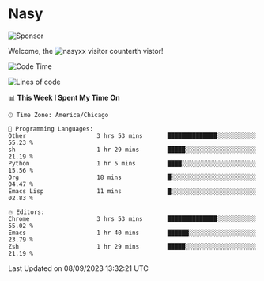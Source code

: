 # Nasy

<!--
<p align="center">
<img height="200" src="https://github-readme-stats.vercel.app/api?username=nasyxx&count_private=true&show_icons=true&theme=dracula&include_all_commits=true"/>
<img height="200" src="https://github-readme-stats.vercel.app/api/top-langs/?username=nasyxx&theme=dracula&hide=html,jupyter+notebook&count_private=true&show_icons=true"/>
</p>

  
----------------
-->

![Sponsor](https://img.shields.io/static/v1.svg?label=Sponsor&message=%E2%9D%A4&logo=GitHub&style=flat&color=pink)
 
Welcome, the ![nasyxx visitor counter](https://count.getloli.com/get/@nasyxx?theme=rule34)th vistor!
 
<!--START_SECTION:waka-->
![Code Time](http://img.shields.io/badge/Code%20Time-3%2C675%20hrs%2015%20mins-blue)

![Lines of code](https://img.shields.io/badge/From%20Hello%20World%20I%27ve%20Written-6.3%20million%20lines%20of%20code-blue)

📊 **This Week I Spent My Time On** 

```text
🕑︎ Time Zone: America/Chicago

💬 Programming Languages: 
Other                    3 hrs 53 mins       ██████████████░░░░░░░░░░░   55.23 % 
sh                       1 hr 29 mins        █████░░░░░░░░░░░░░░░░░░░░   21.19 % 
Python                   1 hr 5 mins         ████░░░░░░░░░░░░░░░░░░░░░   15.56 % 
Org                      18 mins             █░░░░░░░░░░░░░░░░░░░░░░░░   04.47 % 
Emacs Lisp               11 mins             █░░░░░░░░░░░░░░░░░░░░░░░░   02.83 % 

🔥 Editors: 
Chrome                   3 hrs 53 mins       ██████████████░░░░░░░░░░░   55.02 % 
Emacs                    1 hr 40 mins        ██████░░░░░░░░░░░░░░░░░░░   23.79 % 
Zsh                      1 hr 29 mins        █████░░░░░░░░░░░░░░░░░░░░   21.19 % 
```


 Last Updated on 08/09/2023 13:32:21 UTC
<!--END_SECTION:waka-->

<!-- ![visitors](https://visitor-badge.laobi.icu/badge?page_id=nasyxx.nasyxx) -->
